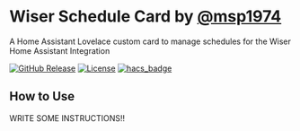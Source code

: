 # Wiser Schedule Card by [@msp1974](https://www.github.com/msp1974)

A Home Assistant Lovelace custom card to manage schedules for the Wiser Home Assistant Integration

[![GitHub Release][releases-shield]][releases]
[![License][license-shield]](LICENSE.md)
[![hacs_badge](https://img.shields.io/badge/HACS-Default-orange.svg?style=for-the-badge)](https://github.com/custom-components/hacs)


## How to Use

WRITE SOME INSTRUCTIONS!!

[commits-shield]: https://img.shields.io/github/commit-activity/y/msp1974/wiser-schedule-card.svg?style=for-the-badge
[commits]: https://github.com/msp1974/wiser-schedule-card/commits/master
[devcontainer]: https://code.visualstudio.com/docs/remote/containers
[discord]: https://discord.gg/5e9yvq
[discord-shield]: https://img.shields.io/discord/330944238910963714.svg?style=for-the-badge
[forum-shield]: https://img.shields.io/badge/community-forum-brightgreen.svg?style=for-the-badge
[forum]: https://community.home-assistant.io/c/projects/frontend
[license-shield]: https://img.shields.io/github/license/msp1974/wiser-schedule-card.svg?style=for-the-badge
[maintenance-shield]: https://img.shields.io/maintenance/yes/2022.svg?style=for-the-badge
[releases-shield]: https://img.shields.io/github/release/msp1974/wiser-schedule-card.svg?style=for-the-badge
[releases]: https://github.com/msp1974/wiser-schedule-card/releases
